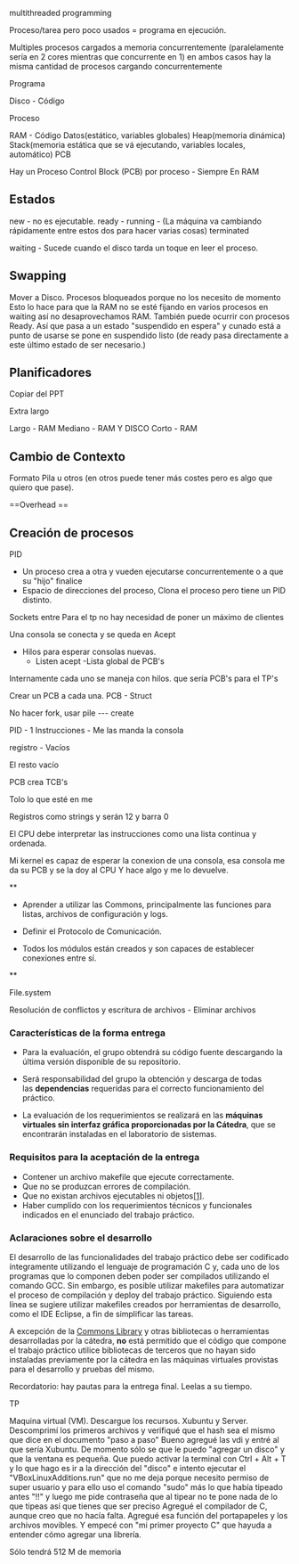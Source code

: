 multithreaded programming

Proceso/tarea pero poco usados = programa en ejecución.

Multiples procesos cargados a memoria concurrentemente (paralelamente sería en 2 cores mientras que concurrente en 1) en ambos casos hay la misma cantidad de procesos cargando concurrentemente

Programa

Disco - Código


Proceso

RAM - Código Datos(estático, variables globales) Heap(memoria dinámica) Stack(memoria estática que se vá ejecutando, variables locales, automático) PCB

Hay un Proceso Control Block (PCB) por proceso - Siempre En RAM 



## Estados

new - no es ejecutable.
ready - 
running - 
(La máquina va cambiando rápidamente entre estos dos para hacer varias cosas)
terminated 

waiting - Sucede cuando el disco tarda un toque en leer el proceso.

## Swapping

Mover a Disco. Procesos bloqueados porque no los necesito de momento
Esto lo hace para que la RAM no se esté fijando en varios procesos en waiting así no desaprovechamos RAM. También puede ocurrir con procesos Ready. Así que pasa a un estado "suspendido en espera" y cunado está a punto de usarse se pone en suspendido listo (de ready pasa directamente a este último estado de ser necesario.)

## Planificadores

Copiar del PPT

Extra largo

Largo - RAM
Mediano - RAM Y DISCO
Corto - RAM


## Cambio de Contexto

Formato Pila u otros (en otros puede tener más costes pero es algo que quiero que pase).

==Overhead ==

## Creación de procesos

PID

- Un proceso crea a otra y vueden ejecutarse concurrentemente o a que su "hijo" finalice
- Espacio de direcciones del proceso, Clona el proceso pero tiene un PID distinto.



Sockets entre 
Para el tp no hay necesidad de poner un máximo de clientes

Una consola se conecta y se queda en Acept


- Hilos para esperar consolas nuevas. 
	- Listen acept  -Lista global de PCB's


Internamente cada uno se maneja con hilos. que sería PCB's para el TP's


Crear un PCB a cada una. 
PCB - Struct

No hacer fork, usar pile --- create

PID - 1
Instrucciones - Me las manda la consola 

registro - Vacíos

El resto vacío


PCB crea TCB's

Tolo lo que esté en me

Registros como strings y serán 12 y barra 0

El CPU debe interpretar las instrucciones como una lista continua y ordenada.

Mi kernel es capaz de esperar la conexion de una consola, esa consola me da su PCB y se la doy al CPU Y  hace algo y me lo devuelve.


**


-   Aprender a utilizar las Commons, principalmente las funciones para listas, archivos de configuración y logs.
    
-   Definir el Protocolo de Comunicación.
    
-   Todos los módulos están creados y son capaces de establecer conexiones entre sí.
    

**


File.system

Resolución de conflictos y escritura de archivos - Eliminar archivos


### Características de la forma entrega[​](https://docs.utnso.com.ar/primeros-pasos/normas-tp#caracteristicas-de-la-forma-entrega)

-   Para la evaluación, el grupo obtendrá su código fuente descargando la última versión disponible de su repositorio.
    
-   Será responsabilidad del grupo la obtención y descarga de todas las **dependencias** requeridas para el correcto funcionamiento del práctico.
    
-   La evaluación de los requerimientos se realizará en las **máquinas virtuales sin interfaz gráfica proporcionadas por la Cátedra**, que se encontrarán instaladas en el laboratorio de sistemas.

### Requisitos para la aceptación de la entrega[​](https://docs.utnso.com.ar/primeros-pasos/normas-tp#requisitos-para-la-aceptacion-de-la-entrega)

-   Contener un archivo makefile que ejecute correctamente.
-   Que no se produzcan errores de compilación.
-   Que no existan archivos ejecutables ni objetos[[1]](https://docs.utnso.com.ar/primeros-pasos/normas-tp#fn1).
-   Haber cumplido con los requerimientos técnicos y funcionales indicados en el enunciado del trabajo práctico.

### Aclaraciones sobre el desarrollo[​](https://docs.utnso.com.ar/primeros-pasos/normas-tp#aclaraciones-sobre-el-desarrollo)

El desarrollo de las funcionalidades del trabajo práctico debe ser codificado íntegramente utilizando el lenguaje de programación C y, cada uno de los programas que lo componen deben poder ser compilados utilizando el comando GCC. Sin embargo, es posible utilizar makefiles para automatizar el proceso de compilación y deploy del trabajo práctico. Siguiendo esta línea se sugiere utilizar makefiles creados por herramientas de desarrollo, como el IDE Eclipse, a fin de simplificar las tareas.

A excepción de la [Commons Library](https://github.com/sisoputnfrba/so-commons-library) y otras bibliotecas o herramientas desarrolladas por la cátedra, **no** está permitido que el código que compone el trabajo práctico utilice bibliotecas de terceros que no hayan sido instaladas previamente por la cátedra en las máquinas virtuales provistas para el desarrollo y pruebas del mismo.


Recordatorio: hay pautas para la entrega final. Leelas a su tiempo.



TP

Maquina virtual (VM). Descargue los recursos. Xubuntu y Server. Descomprimí los primeros archivos y verifiqué que el hash sea el mismo que dice en el documento "paso a paso" 
Bueno agregué las vdi y entré al que sería Xubuntu. De momento sólo se que le puedo "agregar un disco" y que la ventana es pequeña. Que puedo activar la terminal con Ctrl + Alt + T y lo que hago es ir a la dirección del "disco" e intento ejecutar el "VBoxLinuxAdditions.run" que no me deja porque necesito permiso de super usuario y para ello uso el comando "sudo" más lo que había tipeado antes "!!" y luego me pide contraseña que al tipear no te pone nada de lo que tipeas así que tienes que ser preciso
Agregué el compilador de C, aunque creo que no hacía falta. 
Agregué esa función del portapapeles y los archivos movibles. 
Y empecé con "mi primer proyecto C" que hayuda a entender cómo agregar una librería.

Sólo tendrá 512 M de memoria
